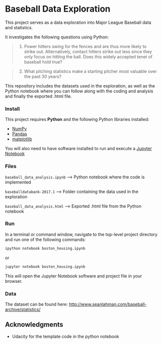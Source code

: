 # Baseball Data Exploration

This project serves as a data exploration into Major League Baseball data and statistics. 

It investigates the following questions using Python:
> 1.  Power hitters swing for the fences and are thus more likely to strike out.  Alternatively, contact hitters strike out less since they only focus on hitting the ball.  Does this widely accepted tenet of baseball hold true?

>2.   What pitching statistics make a starting pitcher most valuable over the past 30 years?

This repository includes the datasets used in the exploration, as well as the Python notebook where you can follow along with the coding and analysis and finally the exported .html file.  

### Install

This project requires **Python** and the following Python libraries installed:

- [NumPy](http://www.numpy.org/)
- [Pandas](http://pandas.pydata.org/)
- [matplotlib](http://matplotlib.org/)

You will also need to have software installed to run and execute a [Jupyter Notebook](http://ipython.org/notebook.html)


### Files

`baseball_data_analysis.ipynb` --> Python notebook where the code is implemented

`baseballdatabank-2017.1` --> Folder containing the data used in the exploration

`baseball_data_analysis.html` --> Exported .html file from the Python notebook

### Run

In a terminal or command window, navigate to the top-level project directory and run one of the following commands:

```bash
ipython notebook boston_housing.ipynb
```  
or
```bash
jupyter notebook boston_housing.ipynb
```

This will open the Jupyter Notebook software and project file in your browser.

### Data

The dataset can be found here: http://www.seanlahman.com/baseball-archive/statistics/


## Acknowledgments

* Udacity for the template code in the python notebook
